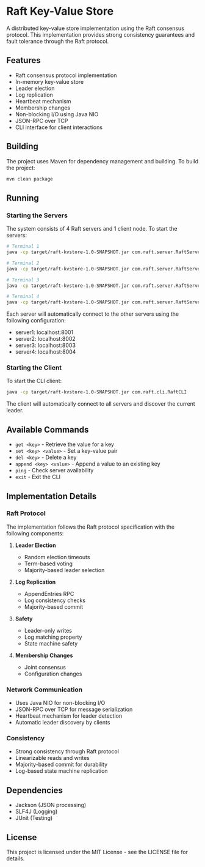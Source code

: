 # Raft Key-Value Store

A distributed key-value store implementation using the Raft consensus protocol. This implementation provides strong consistency guarantees and fault tolerance through the Raft protocol.

## Features

- Raft consensus protocol implementation
- In-memory key-value store
- Leader election
- Log replication
- Heartbeat mechanism
- Membership changes
- Non-blocking I/O using Java NIO
- JSON-RPC over TCP
- CLI interface for client interactions

## Building

The project uses Maven for dependency management and building. To build the project:

```bash
mvn clean package
```

## Running

### Starting the Servers

The system consists of 4 Raft servers and 1 client node. To start the servers:

```bash
# Terminal 1
java -cp target/raft-kvstore-1.0-SNAPSHOT.jar com.raft.server.RaftServerMain server1

# Terminal 2
java -cp target/raft-kvstore-1.0-SNAPSHOT.jar com.raft.server.RaftServerMain server2

# Terminal 3
java -cp target/raft-kvstore-1.0-SNAPSHOT.jar com.raft.server.RaftServerMain server3

# Terminal 4
java -cp target/raft-kvstore-1.0-SNAPSHOT.jar com.raft.server.RaftServerMain server4
```

Each server will automatically connect to the other servers using the following configuration:
- server1: localhost:8001
- server2: localhost:8002
- server3: localhost:8003
- server4: localhost:8004

### Starting the Client

To start the CLI client:

```bash
java -cp target/raft-kvstore-1.0-SNAPSHOT.jar com.raft.cli.RaftCLI
```

The client will automatically connect to all servers and discover the current leader.

## Available Commands

- `get <key>` - Retrieve the value for a key
- `set <key> <value>` - Set a key-value pair
- `del <key>` - Delete a key
- `append <key> <value>` - Append a value to an existing key
- `ping` - Check server availability
- `exit` - Exit the CLI

## Implementation Details

### Raft Protocol

The implementation follows the Raft protocol specification with the following components:

1. **Leader Election**
   - Random election timeouts
   - Term-based voting
   - Majority-based leader selection

2. **Log Replication**
   - AppendEntries RPC
   - Log consistency checks
   - Majority-based commit

3. **Safety**
   - Leader-only writes
   - Log matching property
   - State machine safety

4. **Membership Changes**
   - Joint consensus
   - Configuration changes

### Network Communication

- Uses Java NIO for non-blocking I/O
- JSON-RPC over TCP for message serialization
- Heartbeat mechanism for leader detection
- Automatic leader discovery by clients

### Consistency

- Strong consistency through Raft protocol
- Linearizable reads and writes
- Majority-based commit for durability
- Log-based state machine replication

## Dependencies

- Jackson (JSON processing)
- SLF4J (Logging)
- JUnit (Testing)

## License

This project is licensed under the MIT License - see the LICENSE file for details. 